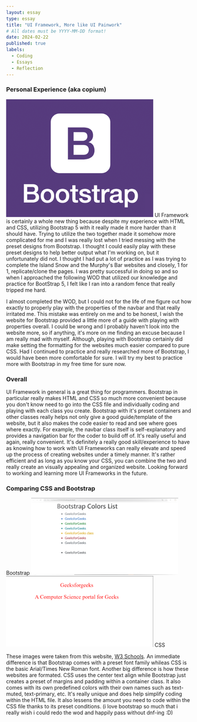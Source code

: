 ```yaml
---
layout: essay
type: essay
title: "UI Framework, More like UI Painwork"
# All dates must be YYYY-MM-DD format!
date: 2024-02-22
published: true
labels:
  - Coding
  - Essays
  - Reflection
---
```

### Personal Experience (aka copium)
<img width="400px" class="rounded float-end pe-4" src="../img/bootstrap.png"> 
UI Framework is certainly a whole new thing because despite my experience with HTML and CSS, utilizing Bootstrap 5 with it really made it more harder than it should have. Trying to utilize the two together made it somehow more complicated for me and I was really lost when I tried messing with the preset designs from Bootstrap. I thought I could easily play with these preset designs to help better output what I'm working on, but it unfortunately did not. I thought I had put a lot of practice as I was trying to complete the Island Snow and the Murphy's Bar websites and closely, 1 for 1, replicate/clone the pages. I was pretty successful in doing so and so when I approached the following WOD that utilized our knowledge and practice for BootStrap 5, I felt like I ran into a random fence that really tripped me hard. 

I almost completed the WOD, but I could not for the life of me figure out how exactly to properly play with the properties of the navbar and that really irritated me. This mistake was entirely on me and to be honest, I wish the website for Bootstrap provided a little more of a guide with playing with properties overall. I could be wrong and I probably haven't look into the website more, so if anything, it's more on me finding an excuse because I am really mad with myself. Although, playing with Bootstrap certainly did make setting the formatting for the websites much easier compared to pure CSS. Had I continued to practice and really researched more of Bootstrap, I would have been more comfortable for sure. I will try my best to practice more with Bootstrap in my free time for sure now. 

### Overall
UI Framework in general is a great thing for programmers. Bootstrap in particular really makes HTML and CSS so much more convenient because you don't know need to go into the CSS file and individually coding and playing with each class you create. Bootstrap with it's preset containers and other classes really helps not only give a good guide/template of the website, but it also makes the code easier to read and see where goes where exactly. For example, the navbar class itself is self-explanatory and provides a navigation bar for the coder to build off of. It's really useful and again, really convenient. It's definitely a really good skill/experience to have as knowing how to work with UI Frameworks can really elevate and speed up the process of creating websites under a timely manner. It's rather efficient and as long as you know your CSS, you can combine the two and really create an visually appealing and organized website. Looking forward to working and learning more UI Frameworks in the future. 

### Comparing CSS and Bootstrap

Bootstrap <img width="400px" class="rounded float-start pe-4" src="../img/bootstrapExample.png">
<img width="400px" class="rounded float-center pe-4" src="../img/cssExample.png"> CSS

These images were taken from this website, <a href="https://www.geeksforgeeks.org/difference-between-css-and-bootstrap/">W3 Schools</a>. An immediate difference is that Bootstrap comes with a preset font family whileas CSS is the basic Arial/Times New Roman font. Another big difference is how these websites are formated. CSS uses the center text align while Bootstrap just creates a preset of margins and padding within a container class. It also comes with its own predefined colors with their own names such as text-muted, text-primary, etc. It's really unique and does help simplify coding within the HTML file. It also lessens the amount you need to code within the CSS file thanks to its preset conditions. (i love bootstrap so much that i really wish i could redo the wod and happily pass without dnf-ing :D)
